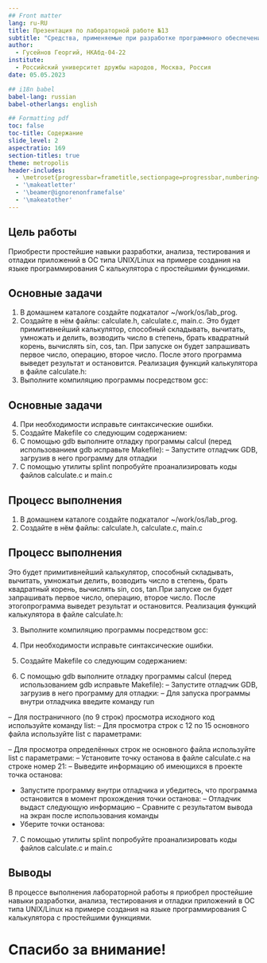 ```yaml
---
## Front matter
lang: ru-RU
title: Презентация по лабораторной работе №13
subtitle: "Средства, применяемые при разработке программного обеспечения в ОС типа UNIX/Linux"
author:
  - Гусейнов Георгий, НКАбд-04-22
institute:
  - Российский университет дружбы народов, Москва, Россия
date: 05.05.2023

## i18n babel
babel-lang: russian
babel-otherlangs: english

## Formatting pdf
toc: false
toc-title: Содержание
slide_level: 2
aspectratio: 169
section-titles: true
theme: metropolis
header-includes:
  - \metroset{progressbar=frametitle,sectionpage=progressbar,numbering=fraction}
  - '\makeatletter'
  - '\beamer@ignorenonframefalse'
  - '\makeatother'
---
```


## Цель работы

Приобрести простейшие навыки разработки, анализа, тестирования и отладки приложений в ОС типа UNIX/Linux на примере создания на языке программирования С калькулятора с простейшими функциями.

## Основные задачи

1. В домашнем каталоге создайте подкаталог ~/work/os/lab_prog.
2. Создайте в нём файлы: calculate.h, calculate.c, main.c. Это будет примитивнейший калькулятор, способный складывать, вычитать, умножать и делить, возводить число в степень, брать квадратный корень, вычислять sin, cos, tan.
   При запуске он будет запрашивать первое число, операцию, второе число. После этого программа выведет результат и остановится. Реализация функций калькулятора в файле calculate.h:
3. Выполните компиляцию программы посредством gcc:

## Основные задачи

4. При необходимости исправьте синтаксические ошибки.
5. Создайте Makefile со следующим содержанием:
6. С помощью gdb выполните отладку программы calcul (перед использованием gdb исправьте Makefile):
   – Запустите отладчик GDB, загрузив в него программу для отладки
7. С помощью утилиты splint попробуйте проанализировать коды файлов calculate.c и main.c

## Процесс выполнения

1. В домашнем каталоге создайте подкаталог ~/work/os/lab_prog.
2. Создайте в нём файлы: calculate.h, calculate.c, main.c

## Процесс выполнения

Это будет примитивнейший калькулятор, способный складывать, вычитать, умножатьи делить, возводить число в степень, брать квадратный корень, вычислять sin, cos, tan.При запуске он будет запрашивать первое число, операцию, второе число. После этогопрограмма выведет результат и остановится. Реализация функций калькулятора в файле calculate.h:

3. Выполните компиляцию программы посредством gcc:

4. При необходимости исправьте синтаксические ошибки.
5. Создайте Makefile со следующим содержанием:

6. С помощью gdb выполните отладку программы calcul (перед использованием gdb исправьте Makefile):
   – Запустите отладчик GDB, загрузив в него программу для отладки:
   – Для запуска программы внутри отладчика введите команду run

– Для постраничного (по 9 строк) просмотра исходного код используйте команду list:
– Для просмотра строк с 12 по 15 основного файла используйте list с параметрами:

– Для просмотра определённых строк не основного файла используйте list с параметрами:
– Установите точку останова в файле calculate.c на строке номер 21:
– Выведите информацию об имеющихся в проекте точка останова:

- Запустите программу внутри отладчика и убедитесь, что программа остановится в момент прохождения точки останова:
  – Отладчик выдаст следующую информацию
  – Сравните с результатом вывода на экран после использования команды
- Уберите точки останова:

7. С помощью утилиты splint попробуйте проанализировать коды файлов calculate.c и main.c

## Выводы

В процессе выполнения лабораторной работы я приобрел простейшие навыки разработки, анализа, тестирования и отладки приложений в ОС типа UNIX/Linux на примере создания на языке программирования С калькулятора с простейшими функциями.

# Спасибо за внимание!
